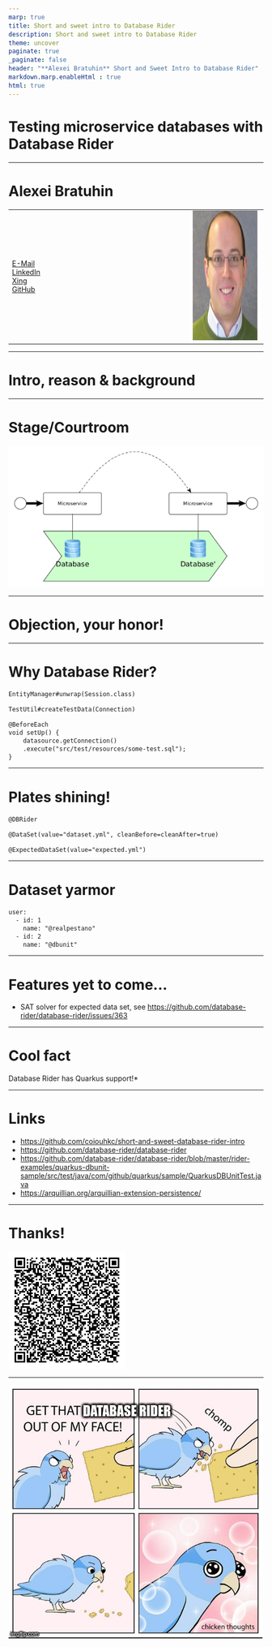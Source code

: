 ```yaml
---
marp: true
title: Short and sweet intro to Database Rider
description: Short and sweet intro to Database Rider
theme: uncover
paginate: true
_paginate: false
header: "**Alexei Bratuhin** Short and Sweet Intro to Database Rider"
markdown.marp.enableHtml : true
html: true
---
```


# Testing microservice databases with Database Rider

<!--
Hello and welcome to yet another episode of short and sweet.

Today we're going to talk about testing stateful microservices using Database Rider.

OST: 'cause it's a bitter sweet symphony of testing.
-->

---
# Alexei Bratuhin

<table>
  <tr>
    <td style="width:70%; text-align:left;">
    <a href="mailto:alexei.bratuhin@googlemail.com">E-Mail</a><br/>
<a href="https://de.linkedin.com/in/alexei-bratuhin-21647811">LinkedIn</a><br/>
<a href="https://www.xing.com/profile/Alexei_Bratuhin">Xing</a><br/>
<a href="https://github.com/coiouhkc">GitHub</a>
    </td>
    <td style="width:30%">
<img style="height: 256px" src="./assets/alexei-bratuhin.jpg" />
    </td>
  </tr>
</table>

<!--
First a couple of facts about myself.

I'm currently a senior software engineer at OpenValue.

I started professional software development ~15 years ago.

I mostly specialize in Java with focus on application design, development, operations and support in multiple domains. 

I also like to contribute (back) to open-source whenever i can  - both in my private time and as part of my project work.
-->

---

# Intro, reason & background


<!--

And now back to the topic.

What are microservices - most probably, you already know it, otherwise you wouldn't be here today.

If not - let's consider them totally autonomous black boxes, ???.

Same applies for the question "why we should test microservices". In a nutshell - to sleep well and not have to worry about any critical bugs.

For sake of simplicity, let's stick to following (very simplified) definition.
-->

---

# Stage/Courtroom

<!--

We define a stateful microservice as a kind of black box.

A black box, which has a state (database), some inputs (ingoing interfaces, e.g. requests, messages) and effects.

Those effects can be (either or both) outgoing interfaces (responses, messages) and changes to the database state.

So basically we can think of the stateful microservice as a state machine and that's exactly, what we want to test - given a database state and certain input, we assert expected database state and certain output.

 -->

 ![state-change](./assets/state-change.png)

---

# Objection, your honor!

<!--
Common objections you might hear trying to test the microservice as a black box might include references to the testing pyramid, hexagonal architecture, etc.

You might be told to use proper mocking techniques, etc

In this case you may ask back, how one should otherwise sensibly test complex transactions, JPA listeners, database triggers, etc, and just move along, minding your own business.

Don't let the theory fool you! Don't let anyone prevent you from at least trying it yourself!
-->

---

# Why Database Rider?

<!--
I hope you have tests in your current project or at least you've seen projects having those tests.

You also might have heard of Arquillian Persistence Extension or have seen it in action.

If not, chances are high, that you've seen following code snippets in some form in your project.
-->


```
EntityManager#unwrap(Session.class)
```

```
TestUtil#createTestData(Connection)
```

```
@BeforeEach
void setUp() {
    datasource.getConnection()
    .execute("src/test/resources/some-test.sql");
}
```

---

# Plates shining!

<!--
And now welcome

the protector of your sanity,

the savior of your sleep,

the one, the only

Database Rider! (Knight's Tale, OST: We're the Champions by Queen)

-->

```
@DBRider
```

```
@DataSet(value="dataset.yml", cleanBefore=cleanAfter=true)
```

```
@ExpectedDataSet(value="expected.yml")
```

---

# Dataset yarmor

<!--
Dataset to seed the tests

-->

```
user:
  - id: 1
    name: "@realpestano"
  - id: 2
    name: "@dbunit"
```

---

# Features yet to come...

<!--
I've been using database rider in projects since 2020 and already had a chance to contribute to it.

One of the features i'd like to work on next is a kind of a SAT solver for expected data set.

Idea behind it to be able to check foreign key references between entities of different tables if ids are generated automatically.

Maintainer of database rider is (in my experience) a very friendly and supportive lad, so -

feel free to give it implementation a try yourself!
-->

- SAT solver for expected data set, see https://github.com/database-rider/database-rider/issues/363

---

# Cool fact

<!--
I am a fan of Quarkus and I like to point out cool features/integrations related to it
-->

Database Rider has Quarkus support!*

---

# Links

<!--
In humble hope you might want to dig into the topic deeper afterwards,

here are some helpful links to start with...
-->

- https://github.com/coiouhkc/short-and-sweet-database-rider-intro
- https://github.com/database-rider/database-rider
- https://github.com/database-rider/database-rider/blob/master/rider-examples/quarkus-dbunit-sample/src/test/java/com/github/quarkus/sample/QuarkusDBUnitTest.java
- https://arquillian.org/arquillian-extension-persistence/

---

# Thanks!

![qr height:75%](./assets/qr.png)

---

![bg height:75%](./assets/get-that-database-rider-out-of-my-face.jpg)